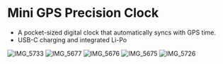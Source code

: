 # Mini GPS Precision Clock
- A pocket-sized digital clock that automatically syncs with GPS time.
- USB-C charging and integrated Li-Po

![IMG_5733](https://github.com/user-attachments/assets/7919cef1-5622-4ff2-9acb-bd82d692f845)
![IMG_5677](https://github.com/user-attachments/assets/1f092475-2b7a-421b-bfe4-535a583a9d6c)
![IMG_5676](https://github.com/user-attachments/assets/8a5b2aac-e652-4fa4-996a-21effbc60e3c)
![IMG_5675](https://github.com/user-attachments/assets/bb018394-f430-469b-a923-f31e4244517e)
![IMG_5726](https://github.com/user-attachments/assets/dd2058eb-f72a-451c-a8ce-ba00cf481fb0)
